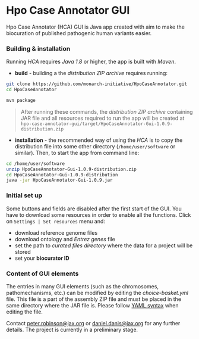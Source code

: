 # Hpo Case Annotator GUI

Hpo Case Annotator (HCA) GUI is Java app created with aim to make the biocuration of published pathogenic human variants easier.

### Building & installation
Running *HCA* requires *Java 1.8* or higher, the app is built with *Maven*.

- **build** - building a the *distribution ZIP archive* requires running:

```bash
git clone https://github.com/monarch-initiative/HpoCaseAnnotator.git
cd HpoCaseAnnotator

mvn package
```
> After running these commands, the *distribution ZIP archive* containing JAR file and all resources required to run the app will be created at `hpo-case-annotator-gui/target/HpoCaseAnnotator-Gui-1.0.9-distribution.zip`

- **installation** - the recommended way of using the *HCA* is to copy the distribution file into some other directory (`/home/user/software` or similar). Then, to start the app from command line:

```bash
cd /home/user/software
unzip HpoCaseAnnotator-Gui-1.0.9-distribution.zip
cd HpoCaseAnnotator-Gui-1.0.9-distribution
java -jar HpoCaseAnnotator-Gui-1.0.9.jar
```

### Initial set up
Some buttons and fields are disabled after the first start of the GUI. You have to download some resources in order to enable all the functions. Click on `Settings | Set resources` menu and:

- download reference genome files
- download ontology and *Entrez genes* file
- set the path to *curated files directory* where the data for a project will be stored
- set your **biocurator ID**

### Content of GUI elements
The entries in many GUI elements (such as the chromosomes, pathomechanisms, etc.) can be modified by editing the *choice-basket.yml* file. This file is a part of the assembly ZIP file and must be placed in the same directory where the JAR file is. Please follow [YAML syntax](https://en.wikipedia.org/wiki/YAML) when editing the file.

Contact peter.robinson@jax.org or daniel.danis@jax.org for any further details. The project is currently in a preliminary stage.

